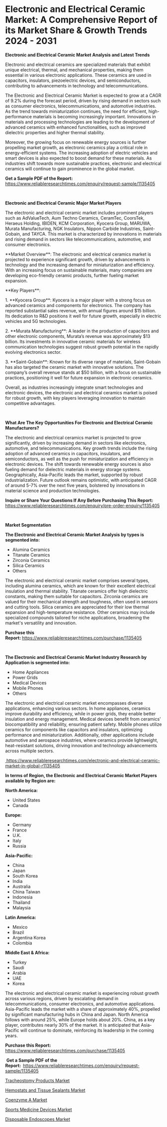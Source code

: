<p><h1>Electronic and Electrical Ceramic Market: A Comprehensive Report of its Market Share & Growth Trends 2024 - 2031</h1></p><p><strong>Electronic and Electrical Ceramic Market Analysis and Latest Trends</strong></p>
<p><p>Electronic and electrical ceramics are specialized materials that exhibit unique electrical, thermal, and mechanical properties, making them essential in various electronic applications. These ceramics are used in capacitors, insulators, piezoelectric devices, and semiconductors, contributing to advancements in technology and telecommunications.</p><p>The Electronic and Electrical Ceramic Market is expected to grow at a CAGR of 9.2% during the forecast period, driven by rising demand in sectors such as consumer electronics, telecommunications, and automotive industries. As the trend towards miniaturization continues, the need for efficient, high-performance materials is becoming increasingly important. Innovations in materials and processing technologies are leading to the development of advanced ceramics with enhanced functionalities, such as improved dielectric properties and higher thermal stability.</p><p>Moreover, the growing focus on renewable energy sources is further propelling market growth, as electronic ceramics play a critical role in energy-efficient systems. The increasing adoption of electric vehicles and smart devices is also expected to boost demand for these materials. As industries shift towards more sustainable practices, electronic and electrical ceramics will continue to gain prominence in the global market.</p></p>
<p><strong>Get a Sample PDF of the Report:&nbsp;</strong> <a href="https://www.reliableresearchtimes.com/enquiry/request-sample/1135405?utm_campaign=1420&utm_medium=2&utm_source=Github&utm_content=ia&utm_term=20122024&utm_id=electronic-and-electrical-ceramic">https://www.reliableresearchtimes.com/enquiry/request-sample/1135405</a></p>
<p>&nbsp;</p>
<p><strong>Electronic and Electrical Ceramic Major Market Players</strong></p>
<p><p>The electronic and electrical ceramic market includes prominent players such as AdValueTech, Aum Techno Ceramics, CeramTec, CoorsTek, Heraeus Holding, IBIDEN, KCM Corporation, Kyocera Group, MARUWA, Murata Manufacturing, NGK Insulators, Nippon Carbide Industries, Saint-Gobain, and TAYCA. This market is characterized by innovations in materials and rising demand in sectors like telecommunications, automotive, and consumer electronics.</p><p>**Market Overview**: The electronic and electrical ceramics market is projected to experience significant growth, driven by advancements in technology and the increasing demand for miniaturization and efficiency. With an increasing focus on sustainable materials, many companies are developing eco-friendly ceramic products, further fueling market expansion.</p><p>**Key Players**:</p><p>1. **Kyocera Group**: Kyocera is a major player with a strong focus on advanced ceramics and components for electronics. The company has reported substantial sales revenue, with annual figures around $15 billion. Its dedication to R&D positions it well for future growth, especially in electric vehicles and 5G technologies.</p><p>2. **Murata Manufacturing**: A leader in the production of capacitors and other electronic components, Murata’s revenue was approximately $13 billion. Its investments in innovative ceramic materials for wireless communication technologies suggest robust growth potential in the rapidly evolving electronics sector.</p><p>3. **Saint-Gobain**: Known for its diverse range of materials, Saint-Gobain has also targeted the ceramic market with innovative solutions. The company’s overall revenue stands at $50 billion, with a focus on sustainable practices, positioning it well for future expansion in electronic ceramics.</p><p>Overall, as industries increasingly integrate smart technologies and electronic devices, the electronic and electrical ceramics market is poised for robust growth, with key players leveraging innovation to maintain competitive advantages.</p></p>
<p>&nbsp;</p>
<p><strong>What Are The Key Opportunities For Electronic and Electrical Ceramic Manufacturers?</strong></p>
<p><p>The electronic and electrical ceramics market is projected to grow significantly, driven by increasing demand in sectors like electronics, automotive, and telecommunications. Key growth trends include the rising adoption of advanced ceramics in capacitors, insulators, and semiconductors, as well as the push for miniaturization and efficiency in electronic devices. The shift towards renewable energy sources is also fueling demand for dielectric materials in energy storage systems. Geographically, Asia-Pacific leads the market, supported by robust industrialization. Future outlook remains optimistic, with anticipated CAGR of around 5-7% over the next five years, bolstered by innovations in material science and production technologies.</p></p>
<p><strong>Inquire or Share Your Questions If Any Before Purchasing This Report:</strong> <a href="https://www.reliableresearchtimes.com/enquiry/pre-order-enquiry/1135405?utm_campaign=1420&utm_medium=2&utm_source=Github&utm_content=ia&utm_term=20122024&utm_id=electronic-and-electrical-ceramic">https://www.reliableresearchtimes.com/enquiry/pre-order-enquiry/1135405</a></p>
<p>&nbsp;</p>
<p><strong>Market Segmentation</strong></p>
<p><strong>The Electronic and Electrical Ceramic Market Analysis by types is segmented into:</strong></p>
<p><ul><li>Alumina Ceramics</li><li>Titanate Ceramics</li><li>Zirconia Ceramics</li><li>Silica Ceramics</li><li>Others</li></ul></p>
<p><p>The electronic and electrical ceramic market comprises several types, including alumina ceramics, which are known for their excellent electrical insulation and thermal stability. Titanate ceramics offer high dielectric constants, making them suitable for capacitors. Zirconia ceramics are valued for their mechanical strength and toughness, often used in sensors and cutting tools. Silica ceramics are appreciated for their low thermal expansion and high-temperature resistance. Other ceramics may include specialized compounds tailored for niche applications, broadening the market's versatility and innovation.</p></p>
<p><strong>Purchase this Report:&nbsp;</strong><a href="https://www.reliableresearchtimes.com/purchase/1135405?utm_campaign=1420&utm_medium=2&utm_source=Github&utm_content=ia&utm_term=20122024&utm_id=electronic-and-electrical-ceramic">https://www.reliableresearchtimes.com/purchase/1135405</a></p>
<p>&nbsp;</p>
<p><strong>The Electronic and Electrical Ceramic Market Industry Research by Application is segmented into:</strong></p>
<p><ul><li>Home Appliances</li><li>Power Grids</li><li>Medical Devices</li><li>Mobile Phones</li><li>Others</li></ul></p>
<p><p>The electronic and electrical ceramic market encompasses diverse applications, enhancing various sectors. In home appliances, ceramics improve durability and efficiency, while in power grids, they enable better insulation and energy management. Medical devices benefit from ceramics' biocompatibility and reliability, ensuring patient safety. Mobile phones utilize ceramics for components like capacitors and insulators, optimizing performance and miniaturization. Additionally, other applications include automotive and aerospace industries, where ceramics provide lightweight, heat-resistant solutions, driving innovation and technology advancements across multiple sectors.</p></p>
<p><a href="https://www.reliableresearchtimes.com/electronic-and-electrical-ceramic-market-in-global-r1135405?utm_campaign=1420&utm_medium=2&utm_source=Github&utm_content=ia&utm_term=20122024&utm_id=electronic-and-electrical-ceramic">&nbsp;https://www.reliableresearchtimes.com/electronic-and-electrical-ceramic-market-in-global-r1135405</a></p>
<p><strong>In terms of Region, the Electronic and Electrical Ceramic Market Players available by Region are:</strong></p>
<p>
    <p> <strong> North America: </strong>
        <ul>
            <li>United States</li>
            <li>Canada</li>
        </ul>
        </p> 
    <p> <strong> Europe: </strong>
        <ul>
            <li>Germany</li>
            <li>France</li>
            <li>U.K.</li>
            <li>Italy</li>
            <li>Russia</li>
        </ul>
        </p> 
    <p> <strong> Asia-Pacific: </strong>
        <ul>
            <li>China</li>
            <li>Japan</li>
            <li>South Korea</li>
            <li>India</li>
            <li>Australia</li>
            <li>China Taiwan</li>
            <li>Indonesia</li>
            <li>Thailand</li>
            <li>Malaysia</li>
        </ul>
        </p> 
    <p> <strong> Latin America: </strong>
        <ul>
            <li>Mexico</li>
            <li>Brazil</li>
            <li>Argentina Korea</li>
            <li>Colombia</li>
        </ul>
        </p> 
    <p> <strong> Middle East & Africa: </strong>
        <ul>
            <li>Turkey</li>
            <li>Saudi</li>
            <li>Arabia</li>
            <li>UAE</li>
            <li>Korea</li>
        </ul>
    </p>
    </p>
<p><p>The electronic and electrical ceramic market is experiencing robust growth across various regions, driven by escalating demand in telecommunications, consumer electronics, and automotive applications. Asia-Pacific leads the market with a share of approximately 40%, propelled by significant manufacturing hubs in China and Japan. North America follows with around 25%, while Europe holds about 20%. China, as a key player, contributes nearly 30% of the market. It is anticipated that Asia-Pacific will continue to dominate, reinforcing its leadership in the coming years.</p></p>
<p><strong>Purchase this Report: </strong><a href="https://www.reliableresearchtimes.com/purchase/1135405?utm_campaign=1420&utm_medium=2&utm_source=Github&utm_content=ia&utm_term=20122024&utm_id=electronic-and-electrical-ceramic">https://www.reliableresearchtimes.com/purchase/1135405</a></p>
<p>&nbsp;<strong>Get a Sample PDF of the Report:&nbsp;&nbsp;</strong><a href="https://www.reliableresearchtimes.com/enquiry/request-sample/1135405?utm_campaign=1420&utm_medium=2&utm_source=Github&utm_content=ia&utm_term=20122024&utm_id=electronic-and-electrical-ceramic">https://www.reliableresearchtimes.com/enquiry/request-sample/1135405</a></p>
<p><strong></strong></p>
<p><p><a href="https://www.linkedin.com/pulse/tracheostomy-products-market-analysis-report-2024-2031-share-qd3qf?utm_campaign=1420&utm_medium=2&utm_source=Github&utm_content=ia&utm_term=20122024&utm_id=electronic-and-electrical-ceramic">Tracheostomy Products Market</a></p><p><a href="https://www.linkedin.com/pulse/understanding-hemostats-tissue-sealants-market-competitor-analysis-cezgf?utm_campaign=1420&utm_medium=2&utm_source=Github&utm_content=ia&utm_term=20122024&utm_id=electronic-and-electrical-ceramic">Hemostats and Tissue Sealants Market</a></p><p><a href="https://www.linkedin.com/pulse/coenzyme-market-revenue-insights-89-cagr-growth-forecast-epyte?utm_campaign=1420&utm_medium=2&utm_source=Github&utm_content=ia&utm_term=20122024&utm_id=electronic-and-electrical-ceramic">Coenzyme A Market</a></p><p><a href="https://www.linkedin.com/pulse/sports-medicine-devices-market-overview-size-value-predicted-oygwf?utm_campaign=1420&utm_medium=2&utm_source=Github&utm_content=ia&utm_term=20122024&utm_id=electronic-and-electrical-ceramic">Sports Medicine Devices Market</a></p><p><a href="https://www.linkedin.com/pulse/projected-growth-disposable-endoscopes-market-key-forces-staggering-uivdf?utm_campaign=1420&utm_medium=2&utm_source=Github&utm_content=ia&utm_term=20122024&utm_id=electronic-and-electrical-ceramic">Disposable Endoscopes Market</a></p></p>
